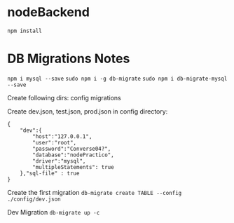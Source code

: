 # nodeBackend

`npm install`

# DB Migrations Notes

`npm i mysql --save`
`sudo npm i -g db-migrate`
`sudo npm i db-migrate-mysql --save`

Create following dirs:
    config 
    migrations

Create dev.json, test.json, prod.json in config directory:
```
{
    "dev":{
        "host":"127.0.0.1",
        "user":"root",
        "password":"Converse04?",
        "database":"nodePractico",
        "driver":"mysql",
        "multipleStatements": true
    },"sql-file" : true
}
```

Create the first migration 
`db-migrate create TABLE --config ./config/dev.json`

Dev Migration 
`db-migrate up -c `